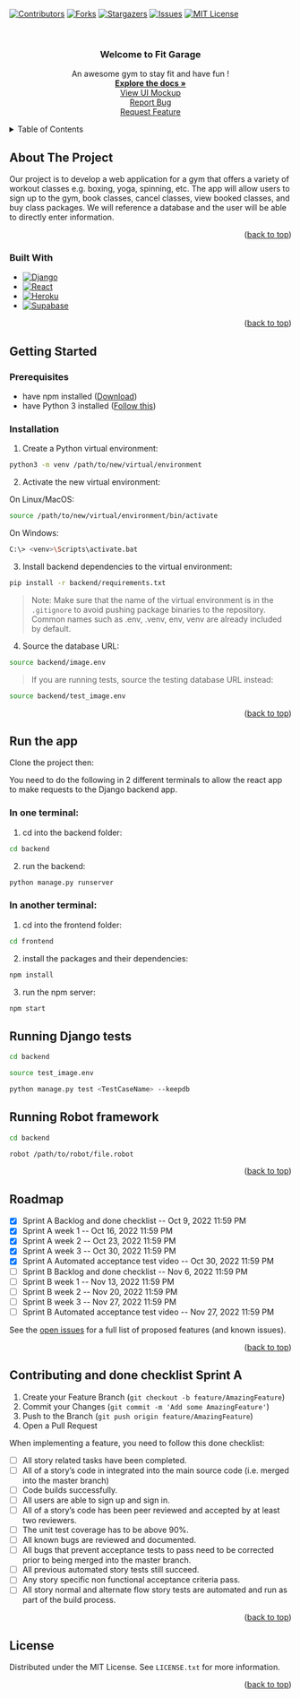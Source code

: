 <!-- Improved compatibility of back to top link: See: https://github.com/othneildrew/Best-README-Template/pull/73 -->
<a name="readme-top"></a>
<!--
*** Thanks for checking out the Best-README-Template. If you have a suggestion
*** that would make this better, please fork the repo and create a pull request
*** or simply open an issue with the tag "enhancement".
*** Don't forget to give the project a star!
*** Thanks again! Now go create something AMAZING! :D
-->
 


<!-- PROJECT SHIELDS -->
<!--
*** I'm using markdown "reference style" links for readability.
*** Reference links are enclosed in brackets [ ] instead of parentheses ( ).
*** See the bottom of this document for the declaration of the reference variables
*** for contributors-url, forks-url, etc. This is an optional, concise syntax you may use.
*** https://www.markdownguide.org/basic-syntax/#reference-style-links
-->
[![Contributors][contributors-shield]][contributors-url]
[![Forks][forks-shield]][forks-url]
[![Stargazers][stars-shield]][stars-url]
[![Issues][issues-shield]][issues-url]
[![MIT License][license-shield]][license-url]



<!-- PROJECT LOGO -->
<br />
<div align="center">
  <a href="https://github.com/artus15/ECSE428-FitGarage">
<!--     <img src="images/logo.png" alt="Logo" width="80" height="80"> -->
  </a>

  <h3 align="center">Welcome to Fit Garage</h3>

  <p align="center">
    An awesome gym to stay fit and have fun !
    <br />
    <a href="https://github.com/artus15/ECSE428-FitGarage/wiki"><strong>Explore the docs »</strong></a>
    <br />
    <a href="https://github.com/artus15/ECSE428-FitGarage/wiki/UI-Mock-Up">View UI Mockup</a>
    <br />
    <a href="https://github.com/artus15/ECSE428-FitGarage/issues">Report Bug</a>
    <br />
    <a href="https://github.com/artus15/ECSE428-FitGarage/issues">Request Feature</a>
  </p>
</div>



<!-- TABLE OF CONTENTS -->
<details>
  <summary>Table of Contents</summary>
  <ol>
    <li>
      <a href="#about-the-project">About The Project</a>
      <ul>
        <li><a href="#built-with">Built With</a></li>
      </ul>
    </li>
    <li>
      <a href="#getting-started">Getting Started</a>
      <ul>
        <li><a href="#prerequisites">Prerequisites</a></li>
        <li><a href="#installation">Installation</a></li>
      </ul>
    </li>
    <li><a href="#roadmap">Roadmap</a></li>
    <li><a href="#contributing">Contributing</a></li>
    <li><a href="#license">License</a></li>
  </ol>
</details>



<!-- ABOUT THE PROJECT -->
## About The Project

<!-- [![Product Name Screen Shot][product-screenshot]](https://example.com) -->


Our project is to develop a web application for a gym that offers a variety of workout
classes e.g. boxing, yoga, spinning, etc. The app will allow users to sign up to the
gym, book classes, cancel classes, view booked classes, and buy class packages.
We will reference a database and the user will be able to directly enter information.

<p align="right">(<a href="#readme-top">back to top</a>)</p>



### Built With


* [![Django][DjangoB]][Django]
* [![React][React.js]][React-url]
* [![Heroku][HerokuB]][Heroku]
* [![Supabase][SupabaseB]][Heroku]

<p align="right">(<a href="#readme-top">back to top</a>)</p>



<!-- GETTING STARTED -->
## Getting Started


### Prerequisites

  - have npm installed ([Download](https://nodejs.org/en/download/))
  - have Python 3 installed ([Follow this](https://www.python.org/downloads/))
 
### Installation

1. Create a Python virtual environment:
  ```sh
  python3 -m venv /path/to/new/virtual/environment
  ```
2. Activate the new virtual environment:

  On Linux/MacOS:
  ```sh
  source /path/to/new/virtual/environment/bin/activate
  ``` 
  On Windows:
  ```sh
  C:\> <venv>\Scripts\activate.bat
  ```
3. Install backend dependencies to the virtual environment:
  ```sh
  pip install -r backend/requirements.txt 
  ```
  > Note: Make sure that the name of the virtual environment is in the ```.gitignore``` to avoid pushing package binaries to the repository. Common names such as .env, .venv, env, venv are already included by default.
4. Source the database URL:
 ```sh
 source backend/image.env 
 ```
 > If you are running tests, source the testing database URL instead:
 ```sh
 source backend/test_image.env
 ```
<p align="right">(<a href="#readme-top">back to top</a>)</p>



<!-- USAGE EXAMPLES -->
## Run the app

Clone the project then:

You need to do the following in 2 different terminals to allow the react app to make requests to the Django backend app.

### In one terminal:

  1. cd into the backend folder:
  ```sh
  cd backend 
  ```
  2. run the backend:
  ```sh
  python manage.py runserver
  ```
  
### In another terminal:

  1. cd into the frontend folder:
  ```sh
  cd frontend 
  ```
  2. install the packages and their dependencies:
  ```sh
  npm install
  ```
  3. run the npm server:
  ```sh
  npm start
  ```

## Running Django tests

 ```sh
 cd backend
 ```

 ```sh
 source test_image.env
 ```

 ```sh
 python manage.py test <TestCaseName> --keepdb
 ```
 
## Running Robot framework
```sh
cd backend
```
```sh
robot /path/to/robot/file.robot
```

<p align="right">(<a href="#readme-top">back to top</a>)</p>



<!-- ROADMAP -->
## Roadmap

- [x] Sprint A Backlog and done checklist -- Oct 9, 2022 11:59 PM
- [x] Sprint A week 1 -- Oct 16, 2022 11:59 PM
- [x] Sprint A week 2 -- Oct 23, 2022 11:59 PM
- [x] Sprint A week 3 -- Oct 30, 2022 11:59 PM
- [x] Sprint A Automated acceptance test video -- Oct 30, 2022 11:59 PM
- [ ] Sprint B Backlog and done checklist -- Nov 6, 2022 11:59 PM
- [ ] Sprint B week 1 -- Nov 13, 2022 11:59 PM
- [ ] Sprint B week 2 -- Nov 20, 2022 11:59 PM
- [ ] Sprint B week 3 -- Nov 27, 2022 11:59 PM
- [ ] Sprint B Automated acceptance test video -- Nov 27, 2022 11:59 PM

See the [open issues](https://github.com/othneildrew/Best-README-Template/issues) for a full list of proposed features (and known issues).

<p align="right">(<a href="#readme-top">back to top</a>)</p>



<!-- CONTRIBUTING -->
## Contributing and done checklist Sprint A

1. Create your Feature Branch (`git checkout -b feature/AmazingFeature`)
2. Commit your Changes (`git commit -m 'Add some AmazingFeature'`)
3. Push to the Branch (`git push origin feature/AmazingFeature`)
4. Open a Pull Request

When implementing a feature, you need to follow this done checklist:

- [ ]	All story related tasks have been completed.
- [ ]	All of a story’s code in integrated into the main source code (i.e. merged into the
master branch)
- [ ]	Code builds successfully.
- [ ]	All users are able to sign up and sign in.
- [ ]	All of a story’s code has been peer reviewed and accepted by at least two reviewers.
- [ ]	The unit test coverage has to be above 90%.
- [ ]	All known bugs are reviewed and documented.
- [ ]	All bugs that prevent acceptance tests to pass need to be corrected prior to being merged into the master branch.
- [ ]	All previous automated story tests still succeed.
- [ ]	Any story specific non functional acceptance criteria pass.
- [ ]	All story normal and alternate flow story tests are automated and run as part of the
build process.

<p align="right">(<a href="#readme-top">back to top</a>)</p>



<!-- LICENSE -->
## License

Distributed under the MIT License. See `LICENSE.txt` for more information.

<p align="right">(<a href="#readme-top">back to top</a>)</p>





<!-- MARKDOWN LINKS & IMAGES -->
<!-- https://www.markdownguide.org/basic-syntax/#reference-style-links -->
[contributors-shield]: https://img.shields.io/github/contributors/artus15/ECSE428-FitGarage.svg?style=for-the-badge
[contributors-url]: https://github.com/artus15/ECSE428-FitGarage/graphs/contributors
[forks-shield]: https://img.shields.io/github/forks/artus15/ECSE428-FitGarage.svg?style=for-the-badge
[forks-url]: https://github.com/artus15/ECSE428-FitGarage/network/members
[stars-shield]: https://img.shields.io/github/stars/artus15/ECSE428-FitGarage.svg?style=for-the-badge
[stars-url]: https://github.com/artus15/ECSE428-FitGarage/stargazers
[issues-shield]: https://img.shields.io/github/issues/artus15/ECSE428-FitGarage.svg?style=for-the-badge
[issues-url]: https://github.com/artus15/ECSE428-FitGarage/issues
[license-shield]: https://img.shields.io/github/license/artus15/ECSE428-FitGarage.svg?style=for-the-badge
[license-url]: https://github.com/artus15/ECSE428-FitGarage/blob/master/LICENSE.txt
[linkedin-shield]: https://img.shields.io/badge/-LinkedIn-black.svg?style=for-the-badge&logo=linkedin&colorB=555
[linkedin-url]: https://linkedin.com/in/othneildrew
[product-screenshot]: images/screenshot.png
[DjangoB]: https://img.shields.io/badge/Django-000000?style=for-the-badge&logo=django&logoColor=white
[Django]: https://www.djangoproject.com/
[React.js]: https://img.shields.io/badge/React-20232A?style=for-the-badge&logo=react&logoColor=61DAFB
[React-url]: https://reactjs.org/
[HerokuB]: https://img.shields.io/badge/Heroku-8A2BE2?style=for-the-badge&logo=heroku&logoColor=61DAFB
[Heroku]: https://www.heroku.com/
[SupabaseB]: https://img.shields.io/badge/Supabase-8A2BE2?style=for-the-badge&logo=supabase&logoColor=61DAFB
[Supabase]: https://supabase.com/
